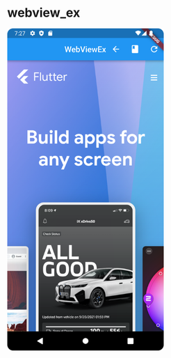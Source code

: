# webview_ex

<img src="https://github.com/nshiraki/flutter-sandbox/blob/main/webview_ex/screenshot/img.png" width="360px">
